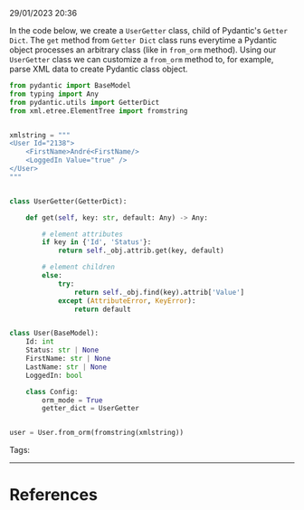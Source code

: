 29/01/2023 20:36

In the code below, we create a `UserGetter` class, child of Pydantic's `Getter Dict`. The `get` method from `Getter Dict` class runs everytime a Pydantic object processes an arbitrary class (like in `from_orm` method). Using our `UserGetter` class we can customize a `from_orm` method to, for example, parse XML data to create Pydantic class object.

```python
from pydantic import BaseModel
from typing import Any
from pydantic.utils import GetterDict
from xml.etree.ElementTree import fromstring


xmlstring = """
<User Id="2138">
    <FirstName>André<FirstName/>
    <LoggedIn Value="true" />
</User>
"""


class UserGetter(GetterDict):

    def get(self, key: str, default: Any) -> Any:

        # element attributes
        if key in {'Id', 'Status'}:
            return self._obj.attrib.get(key, default)

        # element children
        else:
            try:
                return self._obj.find(key).attrib['Value']
            except (AttributeError, KeyError):
                return default


class User(BaseModel):
    Id: int
    Status: str | None
    FirstName: str | None
    LastName: str | None
    LoggedIn: bool

    class Config:
        orm_mode = True
        getter_dict = UserGetter


user = User.from_orm(fromstring(xmlstring))
```

Tags:



---
# References

